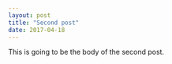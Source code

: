 ```yaml
---
layout: post
title: "Second post"
date: 2017-04-18
---
```


This is going to be the body of the second post.
